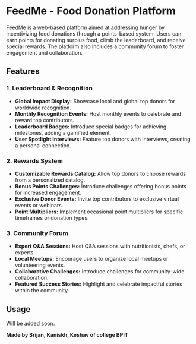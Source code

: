 # FeedMe - Food Donation Platform

FeedMe is a web-based platform aimed at addressing hunger by incentivizing food donations through a points-based system. Users can earn points for donating surplus food, climb the leaderboard, and receive special rewards. The platform also includes a community forum to foster engagement and collaboration.

## Features

### 1. Leaderboard & Recognition
- **Global Impact Display:** Showcase local and global top donors for worldwide recognition.
- **Monthly Recognition Events:** Host monthly events to celebrate and reward top contributors.
- **Leaderboard Badges:** Introduce special badges for achieving milestones, adding a gamified element.
- **User Spotlight Interviews:** Feature top donors with interviews, creating a personal connection.

### 2. Rewards System
- **Customizable Rewards Catalog:** Allow top donors to choose rewards from a personalized catalog.
- **Bonus Points Challenges:** Introduce challenges offering bonus points for increased engagement.
- **Exclusive Donor Events:** Invite top contributors to exclusive virtual events or webinars.
- **Point Multipliers:** Implement occasional point multipliers for specific timeframes or donation types.

### 3. Community Forum
- **Expert Q&A Sessions:** Host Q&A sessions with nutritionists, chefs, or experts.
- **Local Meetups:** Encourage users to organize local meetups or volunteering events.
- **Collaborative Challenges:** Introduce challenges for community-wide collaboration.
- **Featured Success Stories:** Highlight and celebrate impactful stories within the community.


## Usage
Will be added soon.




**Made by Srijan, Kaniskh, Keshav of college BPIT**
